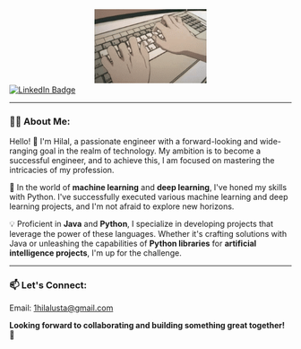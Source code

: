 <div id="header" align="center">
  <img src="https://github.com/hilalusta1/hilalusta1/blob/main/F89e.gif" width="200"/>
</div>
<div id="badges">
  <a href="https://www.linkedin.com/in/1hilalusta">
    <img src="https://img.shields.io/badge/LinkedIn-blue?style=for-the-badge&logo=linkedin&logoColor=white" alt="LinkedIn Badge"/></a>
</div>

---
### 👩‍💻 About Me:
Hello! 👋 
I'm Hilal, a passionate engineer with a forward-looking and wide-ranging goal in the realm of technology. My ambition is to become a successful engineer, and to achieve this, I am focused on mastering the intricacies of my profession.

🚀 In the world of **machine learning** and **deep learning**, I've honed my skills with Python. I've successfully executed various machine learning and deep learning projects, and I'm not afraid to explore new horizons.

💡 Proficient in **Java** and **Python**, I specialize in developing projects that leverage the power of these languages. Whether it's crafting solutions with Java or unleashing the capabilities of **Python libraries** for **artificial intelligence projects**, I'm up for the challenge.

---

### 📫 **Let's Connect:**

Email: 1hilalusta@gmail.com

**Looking forward to collaborating and building something great together!** 🚀

